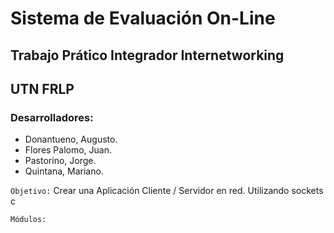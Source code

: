#  Sistema de Evaluación On-Line 

##  Trabajo Prático Integrador Internetworking 
##   UTN FRLP
 
### Desarrolladores: 

* Donantueno, Augusto.
* Flores Palomo, Juan.
* Pastorino, Jorge.
* Quintana, Mariano.

`Objetivo:`  Crear una Aplicación Cliente / Servidor en red. Utilizando sockets c

`Módulos:`

 
